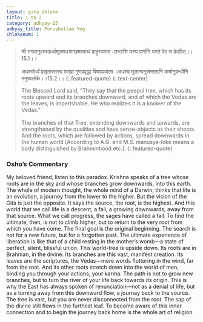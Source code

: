 ```yaml
---
layout: gita_shloka
title: 1 to 2
category: adhyay-15
adhyay_title: Puruṣhottam Yog
shlokanum: 1
---
```


> श्री भगवानुवाचऊर्ध्वमूलमधःशाखमश्वत्थं प्राहुरव्ययम्।छन्दांसि यस्य पर्णानि यस्तं वेद स वेदवित्।।15.1।।<br><br>अधश्चोर्ध्वं प्रसृतास्तस्य शाखा     गुणप्रवृद्धा विषयप्रवालाः।अधश्च मूलान्यनुसन्ततानि     कर्मानुबन्धीनि मनुष्यलोके।।15.2।।
{:.featured-quote}
{:.text-center}

> The Blessed Lord said, "They say that the peepul tree, which has its roots upward and its branches downward, and of which the Vedas are the leaves, is imperishable. He who realizes it is a knower of the Vedas."<br><br>The branches of that Tree, extending downwards and upwards, are strengthened by the qualities and have sense-objects as their shoots. And the roots, which are followed by actions, spread downwards in the human world [According to A.G. and M.S. manusya-loke means a body distinguished by Brahminhood etc.].
{:.featured-quote}

### Osho’s Commentary
My beloved friend, listen to this paradox. Krishna speaks of a tree whose roots are in the sky and whose branches grow downwards, into this earth. The whole of modern thought, the whole mind of a Darwin, thinks that life is an evolution, a journey from the lower to the higher. But the vision of the Gita is just the opposite. It says the source, the root, is the highest. And this world that we call life is a descent, a fall, a growing downwards, away from that source.
What we call progress, the sages have called a fall. To find the ultimate, then, is not to climb higher, but to return to the very root from which you have come. The final goal is the original beginning. The search is not for a new future, but for a forgotten past. The ultimate experience of liberation is like that of a child resting in the mother’s womb—a state of perfect, silent, blissful union.
This world-tree is upside down. Its roots are in Brahman, in the divine. Its branches are this vast, manifest creation. Its leaves are the scriptures, the Vedas—mere words fluttering in the wind, far from the root. And its other roots stretch down into the world of men, binding you through your actions, your karma.
The path is not to grow new branches, but to turn the river of your life back towards its origin. This is why the East has always spoken of renunciation—not as a denial of life, but as a turning away from this downward flow, a journey back to the source. The tree is vast, but you are never disconnected from the root. The sap of the divine still flows in the furthest leaf. To become aware of this inner connection and to begin the journey back home is the whole art of religion.
